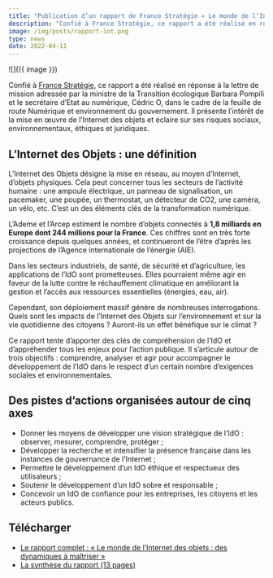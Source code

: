 ```yaml
---
title: "Publication d’un rapport de France Stratégie « Le monde de l’Internet des objets : des dynamiques à maîtriser »"
description: "Confié à France Stratégie, ce rapport a été réalisé en réponse à la lettre de mission adressée par la ministre de la Transition écologique Barbara Pompili et le secrétaire d’Etat au numérique, Cédric O, dans le cadre de la feuille de route Numérique et environnement du gouvernement. Il présente l’intérêt de la mise en œuvre de l’Internet des objets et éclaire sur ses risques sociaux, environnementaux, éthiques et juridiques."
image: /img/posts/rapport-iot.png
type: news
date: 2022-04-11
---
```


![]({{ image }})

Confié à [France Stratégie](https://www.strategie.gouv.fr/), ce rapport a été réalisé en réponse à la lettre de mission adressée par la ministre de la Transition écologique Barbara Pompili et le secrétaire d’Etat au numérique, Cédric O, dans le cadre de la feuille de route Numérique et environnement du gouvernement. Il présente l’intérêt de la mise en œuvre de l’Internet des objets et éclaire sur ses risques sociaux, environnementaux, éthiques et juridiques.

## L’Internet des Objets : une définition 

L’Internet des Objets désigne la mise en réseau, au moyen d’Internet, d’objets physiques. Cela peut concerner tous les secteurs de l’activité humaine : une ampoule électrique, un panneau de signalisation, un pacemaker, une poupée, un thermostat, un détecteur de CO2, une caméra, un vélo, etc. C’est un des éléments clés de la transformation numérique.

L’Ademe et l’Arcep estiment le nombre d’objets connectés à **1,8 milliards en Europe dont 244 millions pour la France**. Ces chiffres sont en très forte croissance depuis quelques années, et continueront de l’être d’après les projections de l’Agence internationale de l’énergie (AIE).

Dans les secteurs industriels, de santé, de sécurité et d’agriculture, les applications de l’IdO sont prometteuses. Elles pourraient même agir en faveur de la lutte contre le réchauffement climatique en améliorant la gestion et l’accès aux ressources essentielles (énergies, eau, air). 

Cependant, son déploiement massif génère de nombreuses interrogations. Quels sont les impacts de l’Internet des Objets sur l’environnement et sur la vie quotidienne des citoyens ? Auront-ils un effet bénéfique sur le climat ?

Ce rapport tente d’apporter des clés de compréhension de l’IdO et d’appréhender tous les enjeux pour l’action publique. Il s’articule autour de trois objectifs : comprendre, analyser et agir pour accompagner le développement de l’IdO dans le respect d’un certain nombre d’exigences sociales et environnementales.

## Des pistes d’actions organisées autour de cinq axes 

* Donner les moyens de développer une vision stratégique de l’IdO : observer, mesurer, comprendre, protéger ;
* Développer la recherche et intensifier la présence française dans les instances de gouvernance de l’Internet ;
* Permettre le développement d’un IdO éthique et respectueux des utilisateurs ;
* Soutenir le développement d’un IdO sobre et responsable ;
* Concevoir un IdO de confiance pour les entreprises, les citoyens et les acteurs publics.

## Télécharger

* [Le rapport complet : « Le monde de l’Internet des objets : des dynamiques à maîtriser »](https://www.strategie.gouv.fr/sites/strategie.gouv.fr/files/atoms/files/fs-2022-rapport-iot-fevrier.pdf)
* [La synthèse du rapport (13 pages)](https://www.strategie.gouv.fr/sites/strategie.gouv.fr/files/atoms/files/fs-2022-synthese-iot-fevrier.pdf)
